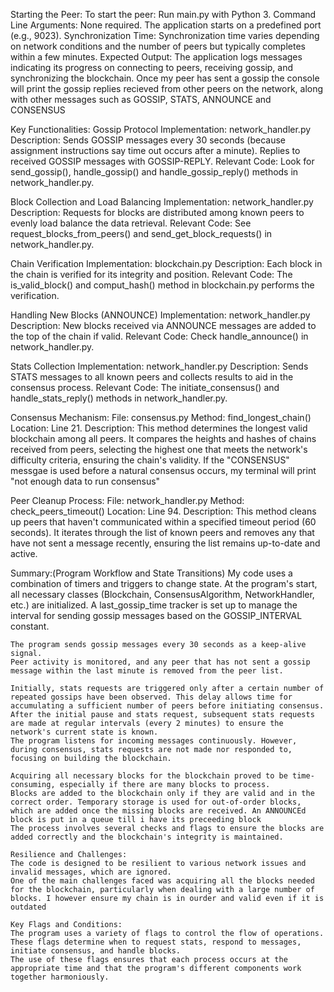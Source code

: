 Starting the Peer:
    To start the peer: Run main.py with Python 3.
    Command Line Arguments: None required. The application starts on a predefined port (e.g., 9023).
    Synchronization Time: Synchronization time varies depending on network conditions and the number of peers but typically completes within a few minutes.
    Expected Output: The application logs messages indicating its progress on connecting to peers, receiving gossip, and synchronizing the blockchain. Once my peer has sent a gossip the console will print the gossip replies recieved from other peers on the network, along with other messages such as GOSSIP, STATS, ANNOUNCE and CONSENSUS


Key Functionalities:
Gossip Protocol
    Implementation: network_handler.py
    Description: Sends GOSSIP messages every 30 seconds (because assignment instructions say time out occurs after a minute). Replies to received GOSSIP messages with GOSSIP-REPLY.
    Relevant Code: Look for send_gossip(), handle_gossip() and handle_gossip_reply() methods in network_handler.py.

Block Collection and Load Balancing
    Implementation: network_handler.py
    Description: Requests for blocks are distributed among known peers to evenly load balance the data retrieval.
    Relevant Code: See request_blocks_from_peers() and send_get_block_requests() in network_handler.py.

Chain Verification
    Implementation: blockchain.py
    Description: Each block in the chain is verified for its integrity and position.
    Relevant Code: The is_valid_block() and comput_hash() method in blockchain.py performs the verification.

Handling New Blocks (ANNOUNCE)
    Implementation: network_handler.py
    Description: New blocks received via ANNOUNCE messages are added to the top of the chain if valid.
    Relevant Code: Check handle_announce() in network_handler.py.

Stats Collection
    Implementation: network_handler.py
    Description: Sends STATS messages to all known peers and collects results to aid in the consensus process.
    Relevant Code: The initiate_consensus() and handle_stats_reply() methods in network_handler.py.

Consensus Mechanism:
    File: consensus.py
    Method: find_longest_chain()
    Location: Line 21.
    Description: This method determines the longest valid blockchain among all peers. It compares the heights and hashes of chains received from peers, selecting the highest one that meets the network's difficulty criteria, ensuring the chain's validity.
    If the "CONSENSUS" messgae is used before a natural consensus occurs, my terminal will print "not enough data to run consensus"

Peer Cleanup Process:
    File: network_handler.py
    Method: check_peers_timeout()
    Location: Line 94.
    Description: This method cleans up peers that haven't communicated within a specified timeout period (60 seconds). It iterates through the list of known peers and removes any that have not sent a message recently, ensuring the list remains up-to-date and active.


Summary:(Program Workflow and State Transitions)
    My code uses a combination of timers and triggers to change state.
    At the program's start, all necessary classes (Blockchain, ConsensusAlgorithm, NetworkHandler, etc.) are initialized.
    A last_gossip_time tracker is set up to manage the interval for sending gossip messages based on the GOSSIP_INTERVAL constant.
    
    The program sends gossip messages every 30 seconds as a keep-alive signal.
    Peer activity is monitored, and any peer that has not sent a gossip message within the last minute is removed from the peer list.

    Initially, stats requests are triggered only after a certain number of repeated gossips have been observed. This delay allows time for accumulating a sufficient number of peers before initiating consensus.
    After the initial pause and stats request, subsequent stats requests are made at regular intervals (every 2 minutes) to ensure the network's current state is known.
    The program listens for incoming messages continuously. However, during consensus, stats requests are not made nor responded to, focusing on building the blockchain.

    Acquiring all necessary blocks for the blockchain proved to be time-consuming, especially if there are many blocks to process.
    Blocks are added to the blockchain only if they are valid and in the correct order. Temporary storage is used for out-of-order blocks, which are added once the missing blocks are received. An ANNOUNCEd block is put in a queue till i have its preceeding block
    The process involves several checks and flags to ensure the blocks are added correctly and the blockchain's integrity is maintained.

    Resilience and Challenges:
    The code is designed to be resilient to various network issues and invalid messages, which are ignored.
    One of the main challenges faced was acquiring all the blocks needed for the blockchain, particularly when dealing with a large number of blocks. I however ensure my chain is in ourder and valid even if it is outdated

    Key Flags and Conditions:
    The program uses a variety of flags to control the flow of operations. These flags determine when to request stats, respond to messages, initiate consensus, and handle blocks.
    The use of these flags ensures that each process occurs at the appropriate time and that the program's different components work together harmoniously.
